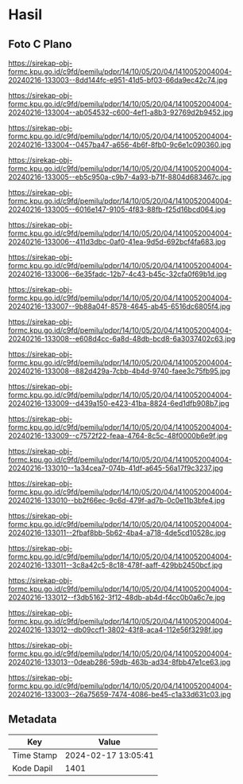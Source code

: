 # Hasil

## Foto C Plano

https://sirekap-obj-formc.kpu.go.id/c9fd/pemilu/pdpr/14/10/05/20/04/1410052004004-20240216-133003--8dd144fc-e951-41d5-bf03-66da9ec42c74.jpg

https://sirekap-obj-formc.kpu.go.id/c9fd/pemilu/pdpr/14/10/05/20/04/1410052004004-20240216-133004--ab054532-c600-4ef1-a8b3-92769d2b9452.jpg

https://sirekap-obj-formc.kpu.go.id/c9fd/pemilu/pdpr/14/10/05/20/04/1410052004004-20240216-133004--0457ba47-a656-4b6f-8fb0-9c6e1c090360.jpg

https://sirekap-obj-formc.kpu.go.id/c9fd/pemilu/pdpr/14/10/05/20/04/1410052004004-20240216-133005--eb5c950a-c9b7-4a93-b71f-8804d683467c.jpg

https://sirekap-obj-formc.kpu.go.id/c9fd/pemilu/pdpr/14/10/05/20/04/1410052004004-20240216-133005--6016e147-9105-4f83-88fb-f25d16bcd064.jpg

https://sirekap-obj-formc.kpu.go.id/c9fd/pemilu/pdpr/14/10/05/20/04/1410052004004-20240216-133006--411d3dbc-0af0-41ea-9d5d-692bcf4fa683.jpg

https://sirekap-obj-formc.kpu.go.id/c9fd/pemilu/pdpr/14/10/05/20/04/1410052004004-20240216-133006--6e35fadc-12b7-4c43-b45c-32cfa0f69b1d.jpg

https://sirekap-obj-formc.kpu.go.id/c9fd/pemilu/pdpr/14/10/05/20/04/1410052004004-20240216-133007--9b88a04f-8578-4645-ab45-6516dc6805f4.jpg

https://sirekap-obj-formc.kpu.go.id/c9fd/pemilu/pdpr/14/10/05/20/04/1410052004004-20240216-133008--e608d4cc-6a8d-48db-bcd8-6a3037402c63.jpg

https://sirekap-obj-formc.kpu.go.id/c9fd/pemilu/pdpr/14/10/05/20/04/1410052004004-20240216-133008--882d429a-7cbb-4b4d-9740-faee3c75fb95.jpg

https://sirekap-obj-formc.kpu.go.id/c9fd/pemilu/pdpr/14/10/05/20/04/1410052004004-20240216-133009--d439a150-e423-41ba-8824-6ed1dfb908b7.jpg

https://sirekap-obj-formc.kpu.go.id/c9fd/pemilu/pdpr/14/10/05/20/04/1410052004004-20240216-133009--c7572f22-feaa-4764-8c5c-48f0000b6e9f.jpg

https://sirekap-obj-formc.kpu.go.id/c9fd/pemilu/pdpr/14/10/05/20/04/1410052004004-20240216-133010--1a34cea7-074b-41df-a645-56a17f9c3237.jpg

https://sirekap-obj-formc.kpu.go.id/c9fd/pemilu/pdpr/14/10/05/20/04/1410052004004-20240216-133010--bb2f66ec-9c6d-479f-ad7b-0c0e11b3bfe4.jpg

https://sirekap-obj-formc.kpu.go.id/c9fd/pemilu/pdpr/14/10/05/20/04/1410052004004-20240216-133011--2fbaf8bb-5b62-4ba4-a718-4de5cd10528c.jpg

https://sirekap-obj-formc.kpu.go.id/c9fd/pemilu/pdpr/14/10/05/20/04/1410052004004-20240216-133011--3c8a42c5-8c18-478f-aaff-429bb2450bcf.jpg

https://sirekap-obj-formc.kpu.go.id/c9fd/pemilu/pdpr/14/10/05/20/04/1410052004004-20240216-133012--f3db5162-3f12-48db-ab4d-f4cc0b0a6c7e.jpg

https://sirekap-obj-formc.kpu.go.id/c9fd/pemilu/pdpr/14/10/05/20/04/1410052004004-20240216-133012--db09ccf1-3802-43f8-aca4-112e56f3298f.jpg

https://sirekap-obj-formc.kpu.go.id/c9fd/pemilu/pdpr/14/10/05/20/04/1410052004004-20240216-133013--0deab286-59db-463b-ad34-8fbb47e1ce63.jpg

https://sirekap-obj-formc.kpu.go.id/c9fd/pemilu/pdpr/14/10/05/20/04/1410052004004-20240216-133003--26a75659-7474-4086-be45-c1a33d631c03.jpg


## Metadata

| Key        | Value               |
| ---------- | ------------------- |
| Time Stamp | 2024-02-17 13:05:41 |
| Kode Dapil | 1401                |




